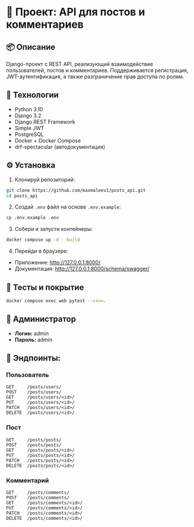 # 📘 Проект: API для постов и комментариев

## 📦 Описание

Django-проект с REST API, реализующий взаимодействие пользователей, постов и комментариев. Поддерживается регистрация, JWT-аутентификация, а также разграничение прав доступа по ролям.

## 🚀 Технологии

- Python 3.10
- Django 3.2
- Django REST Framework
- Simple JWT
- PostgreSQL
- Docker + Docker Compose
- drf-spectacular (автодокументация)

## ⚙️ Установка

1. Клонируй репозиторий:

```bash
git clone https://github.com/maxmaleev1/posts_api.git
cd posts_api
```

2. Создай `.env` файл на основе `.env.example`:

```bash
cp .env.example .env
```

3. Собери и запусти контейнеры:

```bash
docker compose up -d --build
```

4. Перейди в браузере:

- Приложение: http://127.0.0.1:8000/
- Документация: http://127.0.0.1:8000/schema/swagger/

## 🧪 Тесты и покрытие

```bash
docker compose exec web pytest --cov=.
```

## 👤 Администратор

- **Логин:** admin
- **Пароль:** admin

## 🔗 Эндпоинты:

### Пользователь

```
GET     /posts/users/
POST    /posts/users/
GET     /posts/users/<id>/
PUT     /posts/users/<id>/
PATCH   /posts/users/<id>/
DELETE  /posts/users/<id>/
```

### Пост

```
GET     /posts/posts/
POST    /posts/posts/
GET     /posts/posts/<id>/
PUT     /posts/posts/<id>/
PATCH   /posts/posts/<id>/
DELETE  /posts/posts/<id>/
```

### Комментарий

```
GET     /posts/comments/
POST    /posts/comments/
GET     /posts/comments/<id>/
PUT     /posts/comments/<id>/
PATCH   /posts/comments/<id>/
DELETE  /posts/comments/<id>/
```